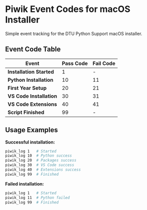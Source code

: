 # Piwik Event Codes for macOS Installer

Simple event tracking for the DTU Python Support macOS installer.

## Event Code Table

| Event | Pass Code | Fail Code |
|-------|-----------|-----------|
| **Installation Started** | 1 | - |
| **Python Installation** | 10 | 11 |
| **First Year Setup** | 20 | 21 |
| **VS Code Installation** | 30 | 31 |
| **VS Code Extensions** | 40 | 41 |
| **Script Finished** | 99 | - |

## Usage Examples

**Successful installation:**
```bash
piwik_log 1   # Started
piwik_log 10  # Python success
piwik_log 20  # Packages success  
piwik_log 30  # VS Code success
piwik_log 40  # Extensions success
piwik_log 99  # Finished
```

**Failed installation:**
```bash
piwik_log 1   # Started
piwik_log 11  # Python failed
piwik_log 99  # Finished
```